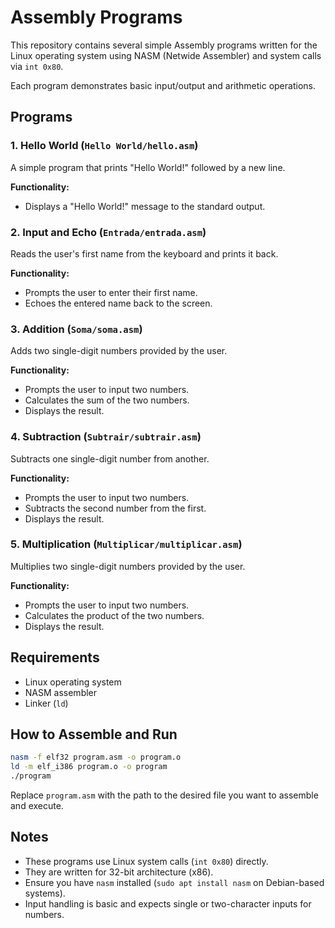 # Assembly Programs

This repository contains several simple Assembly programs written for the Linux operating system using NASM (Netwide Assembler) and system calls via `int 0x80`.

Each program demonstrates basic input/output and arithmetic operations.

## Programs

### 1. Hello World (`Hello World/hello.asm`)
A simple program that prints "Hello World!" followed by a new line.

**Functionality:**
- Displays a "Hello World!" message to the standard output.

### 2. Input and Echo (`Entrada/entrada.asm`)
Reads the user's first name from the keyboard and prints it back.

**Functionality:**
- Prompts the user to enter their first name.
- Echoes the entered name back to the screen.

### 3. Addition (`Soma/soma.asm`)
Adds two single-digit numbers provided by the user.

**Functionality:**
- Prompts the user to input two numbers.
- Calculates the sum of the two numbers.
- Displays the result.

### 4. Subtraction (`Subtrair/subtrair.asm`)
Subtracts one single-digit number from another.

**Functionality:**
- Prompts the user to input two numbers.
- Subtracts the second number from the first.
- Displays the result.

### 5. Multiplication (`Multiplicar/multiplicar.asm`)
Multiplies two single-digit numbers provided by the user.

**Functionality:**
- Prompts the user to input two numbers.
- Calculates the product of the two numbers.
- Displays the result.

## Requirements

- Linux operating system
- NASM assembler
- Linker (`ld`)

## How to Assemble and Run

```bash
nasm -f elf32 program.asm -o program.o
ld -m elf_i386 program.o -o program
./program
```

Replace `program.asm` with the path to the desired file you want to assemble and execute.

## Notes

- These programs use Linux system calls (`int 0x80`) directly.
- They are written for 32-bit architecture (x86).
- Ensure you have `nasm` installed (`sudo apt install nasm` on Debian-based systems).
- Input handling is basic and expects single or two-character inputs for numbers.

